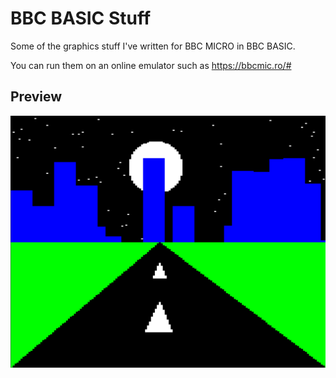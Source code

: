 # BBC BASIC Stuff
Some of the graphics stuff I've written for BBC MICRO in BBC BASIC.

You can run them on an online emulator such as https://bbcmic.ro/#

## Preview
![](/imgs/nightdrive.PNG)
